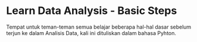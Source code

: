 # Learn Data Analysis - Basic Steps
 Tempat untuk teman-teman semua belajar beberapa hal-hal dasar sebelum terjun ke dalam Analisis Data, kali ini dituliskan dalam bahasa Pyhton.
